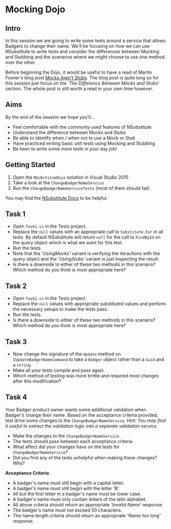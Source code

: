# Mocking Dojo

## Intro

In this session we are going to write some tests around a service that allows Badgers to change their name. We'll be focusing on how we can use NSubstitute to write tests and consider the differences between Mocking and Stubbing and the scenarios where we might choose to use one method over the other.

Before beginning the Dojo, it would be useful to have a read of Martin Fowler's blog post [Mocks Aren't Stubs](https://martinfowler.com/articles/mocksArentStubs.html#TheDifferenceBetweenMocksAndStubs). The blog post is quite long so for this session just focus on the _'The Difference Between Mocks and Stubs'_ section. The whole post is still worth a read in your own time however.

## Aims

By the end of the session we hope you'll...

- Feel comfortable with the commonly used features of NSubstitute
- Understand the difference between Mocks and Stubs
- Be able to identify when / when not to use a Mock or Stub
- Have practiced writing basic unit tests using Mocking and Stubbing
- Be keen to write some more tests in your day job!

## Getting Started

1. Open the `NSubstitueDojo` solution in Visual Studio 2015
2. Take a look at the `ChangeBadgerNameService`
3. Run the `ChangeBadgerNameServiceTests` (most of them should fail)

You may find the [NSubstitute Docs](http://nsubstitute.github.io/help.html) to be helpful.

## Task 1

- Open `Task1.cs` in the Tests project.
- Replace the `null` values with an appropriate call to `Substitute.For` in all tests. By default NSubstitute will return `null` for the call to `FindById` on the query object which is what we want for this test.
- Run the tests.
- Note that the _'UsingMocks'_ variant is verifying the iteractions with the query object and the _'UsingStubs'_ variant is just inspecting the result. 
- Is there a downside to either of these two methods in this scenario? Which method do you think is most appropriate here?

## Task 2

- Open `Task2.cs` in the Tests project.
- Replace the `null` values with appropriate substituted values and perform the necessary setups to make the tests pass.
- Run the tests.
- Is there a downside to either of these two methods in this scenario? Which method do you think is most appropriate here?

## Task 3

- Now change the signature of the `Update` method on `IUpdateBadgerNameCommand` to take a `Badger` object rather than a `Guid` and a `string`.
- Make all your tests compile and pass again.
- Which method of testing was more brittle and required most changes after this modification?

## Task 4

Your Badger product owner wants some additional validation when Badger's change their name. Based on the acceptance criteria provided, test drive some changes to the `ChangeBadgerNameService`.
_Hint: You may find it useful to extract the validation logic into a separate validation service._

- Make the changes to the `ChangeBadgerNameService`.
- The tests should pass between each acceptance criteria.
- What affect did your changes have on the tests for `ChangeBadgerNameService`?
- Did you find any of the tests unhelpful when making these changes? Why?

**Acceptance Criteria**
- A badger's name must still begin with a capital letter.
- A badger's name must still begin with the letter 'B'.
- All but the first letter in a badger's name must be lower case.
- A badger's name must only contain letters of the latin alphabet.
- All above criteria should return an appropriate _'Invalid Name'_ response.
- The badger's name must not exceed 50 characters.
- The name length criteria should return an appropriate _'Name too long'_ response.
